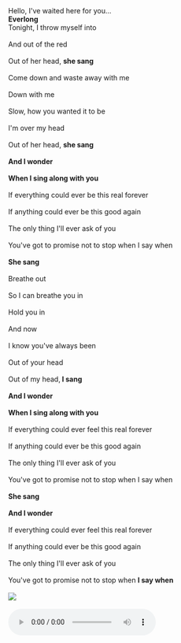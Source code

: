 <!DOCTYPE html>
<html>

<head>
  <meta charset="utf-8">
  <meta name="viewport" content="width=device-width">
  <title>Everlong</title>
  <link href="style.css" rel="stylesheet" type="text/css" />
</head>

<body>
  Hello, I've waited here for you...<br><b> Everlong </b></br>
  Tonight, I throw myself into <br></br> And out of the red <br></br>Out of her head, <b> she sang </b><br></br>
  Come down and waste away with me<br></br> Down with me <br></br> Slow, how you wanted it to be <br></br> I'm over my head <br></br>
Out of her head, <b> she sang </b><br></br><b>And I wonder<br></br></b>
<b>When I sing along with you</b><br></br>If everything could ever be this real forever<br></br>If anything could ever be this good again<br></br>The only thing I'll ever ask of you<br></br>
You've got to promise not to stop when I say when<br></br><b>She sang</b><br></br>Breathe out<br></br>So I can breathe you in<br></br>Hold you in<br></br>And now<br></br>I know you've always been<br></br>Out of your head<br></br>
Out of my head,<b> I sang </b><br></br><b>And I wonder</b><br></br>
<b>When I sing along with you</b><br></br>If everything could ever feel this real forever<br></br>If anything could ever be this good again<br></br>The only thing I'll ever ask of you<br></br>You've got to promise not to stop when I say when<br></br><b>She sang</b><br></br><b>And I wonder</b><br></br>If everything could ever feel this real forever<br></br>If anything could ever be this good again<br></br>The only thing I'll ever ask of you<br></br>
You've got to promise not to stop when <b>I say when</b><br></br>
<img src="https://seeklogo.com/images/F/Foo_Fighters-logo-F3A11F2DD3-seeklogo.com.png"><br></br><audio src="Everlong.mp4"controls></audio>
  <script src="script.js"></script>

  <script src="https://replit.com/public/js/replit-badge.js" theme="black" defer></script> 
  
  
</body>

</html>
